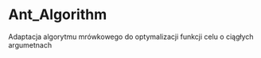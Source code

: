 # Ant_Algorithm
Adaptacja algorytmu mrówkowego do optymalizacji funkcji celu o ciągłych argumetnach

